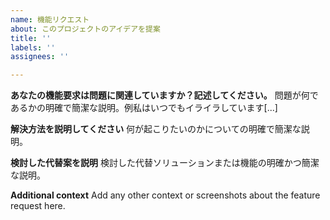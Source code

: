 ```yaml
---
name: 機能リクエスト
about: このプロジェクトのアイデアを提案
title: ''
labels: ''
assignees: ''

---
```


**あなたの機能要求は問題に関連していますか？記述してください。**
問題が何であるかの明確で簡潔な説明。例私はいつでもイライラしています[...]

**解決方法を説明してください**
何が起こりたいのかについての明確で簡潔な説明。

**検討した代替案を説明**
検討した代替ソリューションまたは機能の明確かつ簡潔な説明。

**Additional context**
Add any other context or screenshots about the feature request here.
